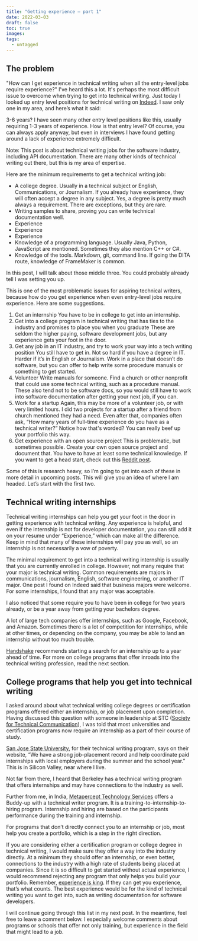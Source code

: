 ```yaml
---
title: "Getting experience – part 1"
date: 2022-03-03
draft: false
toc: true
images:
tags:
  - untagged
---
```


## The problem

"How can I get experience in technical writing when all the entry-level jobs require experience?" I've heard this a lot. It's perhaps the most difficult issue to overcome when trying to get into technical writing. Just today I looked up entry level positions for technical writing on [Indeed](https://www.indeed.com/). I saw only one in my area, and here’s what it said:

3-6 years? I have seen many other entry level positions like this, usually requiring 1-3 years of experience. How is that entry level? Of course, you can always apply anyway, but even in interviews I have found getting around a lack of experience extremely difficult.

Note: This post is about technical writing jobs for the software industry, including API documentation. There are many other kinds of technical writing out there, but this is my area of expertise.

Here are the minimum requirements to get a technical writing job:

* A college degree. Usually in a technical subject or English, Communications, or Journalism. If you already have experience, they will often accept a degree in any subject. Yes, a degree is pretty much always a requirement. There are exceptions, but they are rare.
* Writing samples to share, proving you can write technical documentation well.
* Experience
* Experience
* Experience
* Knowledge of a programming language. Usually Java, Python, JavaScript are mentioned. Sometimes they also mention C++ or C#.
* Knowledge of the tools. Markdown, git, command line. If going the DITA route, knowledge of FrameMaker is common.

In this post, I will talk about those middle three. You could probably already tell I was setting you up.

This is one of the most problematic issues for aspiring technical writers, because how do you get experience when even entry-level jobs require experience. Here are some suggestions.

1. Get an internship
You have to be in college to get into an internship.
2. Get into a college program in technical writing that has ties to the industry and promises to place you when you graduate
These are seldom the higher paying, software development jobs, but any experience gets your foot in the door.
3. Get any job in an IT industry, and try to work your way into a tech writing position
You still have to get in. Not so hard if you have a degree in IT. Harder if it’s in English or Journalism.
Work in a place that doesn’t do software, but you can offer to help write some procedure manuals or something to get started.
4. Volunteer
Write manuals for someone. Find a church or other nonprofit that could use some technical writing, such as a procedure manual.
These also tend not to be software docs, so you would still have to work into software documentation after getting your next job, if you can.
5. Work for a startup
Again, this may be more of a volunteer job, or with very limited hours. I did two projects for a startup after a friend from church mentioned they had a need. 
Even after that, companies often ask, “How many years of full-time experience do you have as a technical writer?” Notice how that's worded?
You can really beef up your portfolio this way.
6. Get experience with an open source project
This is problematic, but sometimes possible.
Create your own open source project and document that.
You have to have at least some technical knowledge. 
If you want to get a head start, check out this [Reddit post](https://www.reddit.com/r/technicalwriting/comments/gcfmuh/a_list_of_open_source_projects_with_volunteer/). 

Some of this is research heavy, so I’m going to get into each of these in more detail in upcoming posts. This will give you an idea of where I am headed. Let’s start with the first two.

## Technical writing internships

Technical writing internships can help you get your foot in the door in getting experience with technical writing. Any experience is helpful, and even if the internship is not for developer documentation, you can still add it on your resume under “Experience,” which can make all the difference. Keep in mind that many of these internships will pay you as well, so an internship is not necessarily a vow of poverty.

The minimal requirement to get into a technical writing internship is usually that you are currently enrolled in college. However, not many require that your major is technical writing. Common requirements are majors in communications, journalism, English, software engineering, or another IT major. One post I found on Indeed said that business majors were welcome. For some internships, I found that any major was acceptable.

I also noticed that some require you to have been in college for two years already, or be a year away from getting your bachelors degree.

A lot of large tech companies offer internships, such as Google, Facebook, and Amazon. Sometimes there is a lot of competition for internships, while at other times, or depending on the company, you may be able to land an internship without too much trouble.

[Handshake](https://joinhandshake.com/blog/students/how-do-i-get-a-technical-writing-internship/) recommends starting a search for an internship up to a year ahead of time. For more on college programs that offer inroads into the technical writing profession, read the next section.

## College programs that help you get into technical writing

I asked around about what technical writing college degrees or certification programs offered either an internship, or job placement upon completion. Having discussed this question with someone in leadership at STC ([Society for Technical Communication](https://www.stc.org/)), I was told that most universities and certification programs now require an internship as a part of their course of study.

[San Jose State University](https://catalog.sjsu.edu/preview_program.php?catoid=12&poid=3786&returnto=4146), for their technical writing program, says on their website, “We have a strong job-placement record and help coordinate paid internships with local employers during the summer and the school year.​” This is in Silicon Valley, near where I live.

Not far from there, I heard that Berkeley has a technical writing program that offers internships and may have connections to the industry as well.

Further from me, in India, [Metapercept Technology Services](https://metapercept.com/) offers a Buddy-up with a technical writer program. It is a training-to-internship-to-hiring program. Internship and hiring are based on the participants performance during the training and internship.

For programs that don’t directly connect you to an internship or job, most help you create a portfolio, which is a step in the right direction. 

If you are considering either a certification program or college degree in technical writing, I would make sure they offer a way into the industry directly. At a minimum they should offer an internship, or even better, connections to the industry with a high rate of students being placed at companies. Since it is so difficult to get started without actual experience, I would recommend rejecting any program that only helps you build your portfolio. Remember, [experience is king](https://aaronkredshaw.com/2020/05/15/experience-is-king/). If they can get you experience, that’s what counts. The best experience would be for the kind of technical writing you want to get into, such as writing documentation for software developers. 

I will continue going through this list in my next post. In the meantime, feel free to leave a comment below. I especially welcome comments about programs or schools that offer not only training, but experience in the field that might lead to a job.